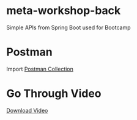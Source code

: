 # meta-workshop-back
Simple APIs from Spring Boot used for Bootcamp

# Postman
Import [Postman Collection](.postman/Workshop.postman_collection.json)

# Go Through Video
[Download Video](.video/GoThrough.mp4)
